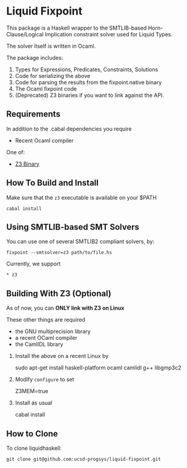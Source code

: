 Liquid Fixpoint
===============



This package is a Haskell wrapper to the SMTLIB-based 
Horn-Clause/Logical Implication constraint solver used
for Liquid Types. 

The solver itself is written in Ocaml. 

The package includes: 

1. Types for Expressions, Predicates, Constraints, Solutions
2. Code for serializing the above 
3. Code for parsing the results from the fixpoint.native binary
4. The Ocaml fixpoint code
5. (Deprecated) Z3 binaries if you want to link against the API.

Requirements
------------

In addition to the .cabal dependencies you require 

- Recent Ocaml compiler

One of:

- [Z3 Binary](http://z3.codeplex.com/)


How To Build and Install
------------------------

Make sure that the `z3` executable is available on your $PATH

    cabal install

Using SMTLIB-based SMT Solvers
------------------------------

You can use one of several SMTLIB2 compliant solvers, by:

    fixpoint --smtsolver=z3 path/to/file.hs

Currently, we support
    
    * z3

Building With Z3 (Optional)
---------------------------

As of now, you can **ONLY link with Z3 on Linux** 

These other things are required

- the GNU multiprecision library 
- a recent OCaml compiler
- the CamlIDL library

1. Install the above on a recent Linux by

    sudo apt-get install haskell-platform ocaml camlidl g++ libgmp3c2

2. Modify `configure` to set 

    Z3MEM=true

3. Install as usual

    cabal install

How to Clone
------------

To clone liquidhaskell:

    git clone git@github.com:ucsd-progsys/liquid-fixpoint.git


